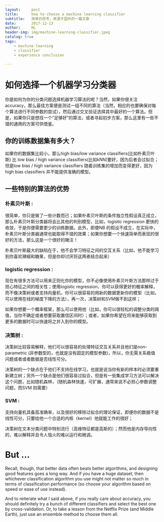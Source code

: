 ```yaml
---
layout:     post
title:      how to choose a machine learning classifier
subtitle:   简单的思考，来源于国外的一篇文章
date:       2017-12-13
author:     HL
header-img: img/machine-learning-classifier.jpeg
catalog: true
tags:
    - machine learning
    - classifier
    - experience conclusion

---
```


# 如何选择一个机器学习分类器

你是如何为你的分类问题选择机器学习算法的呢？当然，如果你很关注accuracy，那么最佳方案便是测试一组不同的算法（当然，相应的也要确保对每个算法进行不同参数的尝试），然后通过交叉验证选择其中最好的一个算法。但是，如果你只是想找一个“足够好”的算法，或者寻起初步方案，那么这里有一些不错的通用的方案可供借鉴。

## 你的训练数据集有多大？

如果你的数据集比较小，那么high bias/low variance classifiers(比如朴素贝叶斯) 比 low bias / high variance classifiers(比如kNN)要好，因为后者会过拟合；但是low bias / high variance classifiers 随着训练集的增加而变得更好，因为high bias classifiers 并不能提供准确的模型。

## 一些特别的算法的优势

### 朴素贝叶斯 : 

​	很简单，你只是做了一些计数而已；如果朴素贝叶斯的条件独立性假设真正成立，那么朴素贝叶斯分类器将会比其他的判别模型，比如，logistic regression 更快的收敛，于是你便需要更少的训练数据。此外，即便NB  的假设不成立，在实际中，朴素贝叶斯分类器通常也能取得不错的效果；如果你想要一个快速简单而表现的很好的方法，那么这是一个很好的赌注！

​	朴素贝叶斯最大的缺陷在于，他不会学习特征之间的交互关系（比如，他不能学习到你喜欢辣椒和糖果，但是你却讨厌将这两者结合起来）

### logistic regression : 

​	现在有很多方法可以用来正则化你的模型，你不必像使用朴素贝叶斯方法那样过于担心特征之间的相关性；使用logistic regression，你可以获得更好的概率解释，而不像决策树或者支持向量机，你可以很容易的用新的数据更新你的模型（比如，可以使用在线的梯度下降的方法），再一次，决策树和SVM做不到这样；

​	如果你想要一个概率框架，那么可以使用他（比如，你可以很轻松的调整分类的阈值，当你不确定或者想要获取置信区间时）；或者，如果你希望在将来能够获取到更多的数据时可以快速将之并入到你的模型。

### 决策树 :

​	决策树比较容易解释，他们可以很容易的处理特征交互关系并且他们是non-parametric (非参数型的，也就是没有固定的模型参数)，所以，你无需关系极值问题或者或者数据是否线性可分。

​	决策树的一个缺点在于他们不支持在线学习，也就是说当你有新的样本时必须要重新建立树；另外一个缺点是他们很容易过拟合，但是有一些集成学习方法可以解决这个问题，比如随机森林，（随机森林快速，可扩展，通常来说不必担心参数调整问题，而SVM 则需要）

###  SVM :

​	支持向量机具备高准确率，以及很好的移除过拟合的理论保证，即便你的数据不是线性可分，只要给他一个合适的内核（kernel）他就能工作的很好；

​	决策树在文本分类问题中特别流行（高维特征都是高斯的）；然而他是内存导向性的，难以解释并且令人恼火的难以运行和微调。

# But ...

Recall, though, that better data often beats better algorithms, and designing good features goes a long way. And if you have a huge dataset, then whichever classification algorithm you use might not matter so much in terms of classification performance (so choose your algorithm based on speed or ease of use instead).

And to reiterate what I said above, if you really care about accuracy, you should definitely try a bunch of different classifiers and select the best one by cross-validation. Or, to take a lesson from the Netflix Prize (and Middle Earth), just use an ensemble method to choose them all.





